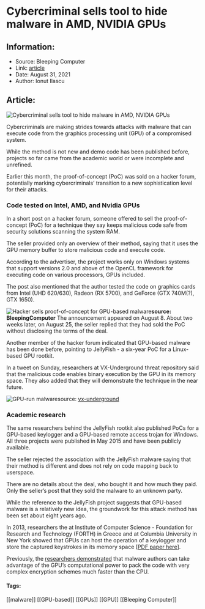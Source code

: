 # Cybercriminal sells tool to hide malware in AMD, NVIDIA GPUs
### 

## Information:
+ Source: Bleeping Computer
+ Link: [article](https://www.bleepingcomputer.com/news/security/cybercriminal-sells-tool-to-hide-malware-in-amd-nvidia-gpus/)
+ Date: August 31, 2021
+ Author: Ionut Ilascu


## Article:
![Cybercriminal sells tool to hide malware in AMD, NVIDIA GPUs](https://www.bleepstatic.com/content/hl-images/2021/07/15/Lights-Man-Action.jpg)


Cybercriminals are making strides towards attacks with malware that can execute code from the graphics processing unit (GPU) of a compromised system.


While the method is not new and demo code has been published before, projects so far came from the academic world or were incomplete and unrefined.


Earlier this month, the proof-of-concept (PoC) was sold on a hacker forum, potentially marking cybercriminals’ transition to a new sophistication level for their attacks.


### Code tested on Intel, AMD, and Nvidia GPUs


In a short post on a hacker forum, someone offered to sell the proof-of-concept (PoC) for a technique they say keeps malicious code safe from security solutions scanning the system RAM.


The seller provided only an overview of their method, saying that it uses the GPU memory buffer to store malicious code and execute code.


According to the advertiser, the project works only on Windows systems that support versions 2.0 and above of the OpenCL framework for executing code on various processors, GPUs included.


The post also mentioned that the author tested the code on graphics cards from Intel (UHD 620/630), Radeon (RX 5700), and GeForce (GTX 740M(?), GTX 1650).



![Hacker sells proof-of-concept for GPU-based malware](https://www.bleepstatic.com/images/news/u/1100723/2021/GPU_rootkit-Ad.jpg)**source: BleepingComputer**
The announcement appeared on August 8. About two weeks later, on August 25, the seller replied that they had sold the PoC without disclosing the terms of the deal.


Another member of the hacker forum indicated that GPU-based malware has been done before, pointing to JellyFish - a six-year PoC for a Linux-based GPU rootkit.


In a tweet on Sunday, researchers at VX-Underground threat repository said that the malicious code enables binary execution by the GPU in its memory space. They also added that they will demonstrate the technique in the near future.



![GPU-run malware](https://www.bleepstatic.com/images/news/u/1100723/2021/GPUMal_VX.jpg)source: [vx-underground](https://mobile.twitter.com/vxunderground/status/1432045849429823488)
### Academic research


The same researchers behind the JellyFish rootkit also published PoCs for a GPU-based keylogger and a GPU-based remote access trojan for Windows. All three projects were published in May 2015 and have been publicly available.


The seller rejected the association with the JellyFish malware saying that their method is different and does not rely on code mapping back to userspace.


There are no details about the deal, who bought it and how much they paid. Only the seller’s post that they sold the malware to an unknown party.


While the reference to the JellyFish project suggests that GPU-based malware is a relatively new idea, the groundwork for this attack method has been set about eight years ago.


In 2013, researchers the at Institute of Computer Science - Foundation for Research and Technology (FORTH) in Greece and at Columbia University in New York showed that GPUs can host the operation of a keylogger and store the captured keystrokes in its memory space [[PDF paper here](http://www.cs.columbia.edu/~mikepo/papers/gpukeylogger.eurosec13.pdf)].


Previously, the [researchers demonstrated](https://ieeexplore.ieee.org/document/5665801) that malware authors can take advantage of the GPU’s computational power to pack the code with very complex encryption schemes much faster than the CPU.




#### Tags:
[[malware]] [[GPU-based]] [[GPUs]] [[GPU]] [[Bleeping Computer]]
